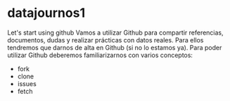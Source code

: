 # datajournos1
Let's start using github
Vamos a utilizar Github para compartir referencias, documentos, dudas y realizar prácticas con datos reales.
Para ellos tendremos que darnos de alta en Github (si no lo estamos ya).
Para poder utilizar Github deberemos familiarizarnos con varios conceptos:
* fork
* clone
* issues
* fetch
